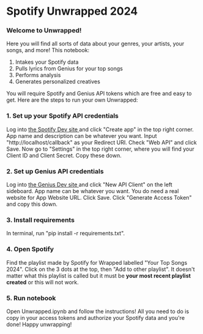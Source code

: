 # Spotify Unwrapped 2024

### Welcome to Unwrapped! 
Here you will find all sorts of data about your genres, your artists, your songs, and more! This notebook:
1. Intakes your Spotify data
2. Pulls lyrics from Genius for your top songs
3. Performs analysis
4. Generates personalized creatives

You will require Spotify and Genius API tokens which are free and easy to get. Here are the steps to run your own Unwrapped:
### 1. Set up your Spotify API credentials
Log into <a href = 'https://developer.spotify.com/dashboard'> the Spotify Dev site </a> and click "Create app" in the top right corner. App name and description can be whatever you want. Input "http://localhost/callback" as your Redirect URI. Check "Web API" and click Save. Now go to "Settings" in the top right corner, where you will find your Client ID and Client Secret. Copy these down.
### 2. Set up Genius API credentials
Log into <a href = 'https://genius.com/api-clients'> the Genius Dev site </a> and click "New API Client" on the left sideboard. App name can be whatever you want. You do need a real website for App Website URL. Click Save. Click "Generate Access Token" and copy this down.
### 3. Install requirements
In terminal, run "pip install -r requirements.txt".
### 4. Open Spotify
Find the playlist made by Spotify for Wrapped labelled "Your Top Songs 2024". Click on the 3 dots at the top, then "Add to other playlist". It doesn't matter what this playlist is called but it must be **your most recent playlist created** or this will not work.
### 5. Run notebook
Open Unwrapped.ipynb and follow the instructions! All you need to do is copy in your access tokens and authorize your Spotify data and you're done! Happy unwrapping!


